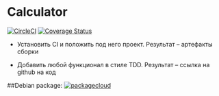 # Сalculator

[![CircleCI](https://circleci.com/gh/KhasanovBI/calculator.svg?style=svg)](https://circleci.com/gh/KhasanovBI/calculator) [![Coverage Status](https://coveralls.io/repos/github/KhasanovBI/calculator/badge.svg?branch=master)](https://coveralls.io/github/KhasanovBI/calculator?branch=master)

+ Установить CI и положить под него проект. Результат – артефакты сборки

+ Добавить любой функционал в стиле TDD. Результат – ссылка на github на код

##Debian package:
[![packagecloud](https://packagecloud.io/assets/packagecloud-badge-fbea7fd09f5aab38e8d59fec16f2268c.png)](https://packagecloud.io/bkhasanov/calculator)
